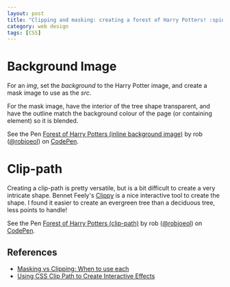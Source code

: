 ```yaml
---
layout: post
title: "Clipping and masking: creating a forest of Harry Potters! :spider_web:"
category: web design
tags: [CSS]
---
```

# Background Image

For an *img*, set the *background* to the Harry Potter image, and create a mask image to use as the *src*.

For the mask image, have the interior of the tree shape transparent, and have the outline match the background colour of the page (or containing element) so it is blended.

<p data-height="387" data-theme-id="0" data-slug-hash="oerjaP" data-default-tab="result" data-user="robjoeol" data-embed-version="2" data-pen-title="Forest of Harry Potters (inline background image)" class="codepen">See the Pen <a href="https://codepen.io/robjoeol/pen/oerjaP/">Forest of Harry Potters (inline background image)</a> by rob (<a href="https://codepen.io/robjoeol">@robjoeol</a>) on <a href="https://codepen.io">CodePen</a>.</p>
<script async src="https://static.codepen.io/assets/embed/ei.js"></script>

# Clip-path

Creating a clip-path is pretty versatile, but is a bit difficult to create a very intricate shape. Bennet Feely's [Clippy](http://bennettfeely.com/clippy/) is a nice interactive tool to create the shape. I found it easier to create an evergreen tree than a deciduous tree, less points to handle!

<p data-height="393" data-theme-id="0" data-slug-hash="NvVgKZ" data-default-tab="result" data-user="robjoeol" data-embed-version="2" data-pen-title="Forest of Harry Potters (clip-path)" class="codepen">See the Pen <a href="https://codepen.io/robjoeol/pen/NvVgKZ/">Forest of Harry Potters (clip-path)</a> by rob (<a href="https://codepen.io/robjoeol">@robjoeol</a>) on <a href="https://codepen.io">CodePen</a>.</p>
<script async src="https://static.codepen.io/assets/embed/ei.js"></script>

## References

- [Masking vs Clipping: When to use each](https://css-tricks.com/masking-vs-clipping-use/)
- [Using CSS Clip Path to Create Interactive Effects](https://css-tricks.com/using-css-clip-path-create-interactive-effects/)
